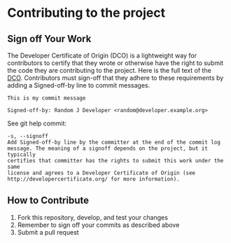 # Contributing to the project

## Sign off Your Work

The Developer Certificate of Origin (DCO) is a lightweight way for contributors to certify that they wrote or otherwise have the right to submit the code they are contributing to the project. Here is the full text of the [DCO](https://developercertificate.org/). Contributors must sign-off that they adhere to these requirements by adding a Signed-off-by line to commit messages.

```
This is my commit message

Signed-off-by: Random J Developer <random@developer.example.org>
```

See git help commit:

```
-s, --signoff
Add Signed-off-by line by the committer at the end of the commit log
message. The meaning of a signoff depends on the project, but it typically
certifies that committer has the rights to submit this work under the same
license and agrees to a Developer Certificate of Origin (see
http://developercertificate.org/ for more information).
```

## How to Contribute

1. Fork this repository, develop, and test your changes
2. Remember to sign off your commits as described above
3. Submit a pull request
